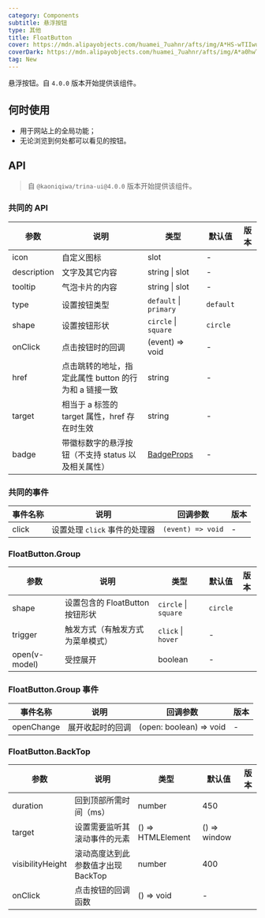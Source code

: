 ```yaml
---
category: Components
subtitle: 悬浮按钮
type: 其他
title: FloatButton
cover: https://mdn.alipayobjects.com/huamei_7uahnr/afts/img/A*HS-wTIIwu0kAAAAAAAAAAAAADrJ8AQ/original
coverDark: https://mdn.alipayobjects.com/huamei_7uahnr/afts/img/A*a0hwTY_rOSUAAAAAAAAAAAAADrJ8AQ/original
tag: New
---
```


悬浮按钮。自 `4.0.0` 版本开始提供该组件。

## 何时使用

- 用于网站上的全局功能；
- 无论浏览到何处都可以看见的按钮。

## API

> 自 `@kaoniqiwa/trina-ui@4.0.0` 版本开始提供该组件。

### 共同的 API

| 参数 | 说明 | 类型 | 默认值 | 版本 |
| --- | --- | --- | --- | --- |
| icon | 自定义图标 | slot | - |  |
| description | 文字及其它内容 | string \| slot | - |  |
| tooltip | 气泡卡片的内容 | string \| slot | - |  |
| type | 设置按钮类型 | `default` \| `primary` | `default` |  |
| shape | 设置按钮形状 | `circle` \| `square` | `circle` |  |
| onClick | 点击按钮时的回调 | (event) => void | - |  |
| href | 点击跳转的地址，指定此属性 button 的行为和 a 链接一致 | string | - |  |
| target | 相当于 a 标签的 target 属性，href 存在时生效 | string | - |  |
| badge | 带徽标数字的悬浮按钮（不支持 status 以及相关属性） | [BadgeProps](/components/badge-cn#api) | - |  |

### 共同的事件

| 事件名称 | 说明                          | 回调参数          | 版本 |
| -------- | ----------------------------- | ----------------- | ---- |
| click    | 设置处理 `click` 事件的处理器 | `(event) => void` | -    |

### FloatButton.Group

| 参数          | 说明                             | 类型                 | 默认值   | 版本 |
| ------------- | -------------------------------- | -------------------- | -------- | ---- |
| shape         | 设置包含的 FloatButton 按钮形状  | `circle` \| `square` | `circle` |      |
| trigger       | 触发方式（有触发方式为菜单模式） | `click` \| `hover`   | -        |      |
| open(v-model) | 受控展开                         | boolean              | -        |      |

### FloatButton.Group 事件

| 事件名称   | 说明             | 回调参数                | 版本 |
| ---------- | ---------------- | ----------------------- | ---- |
| openChange | 展开收起时的回调 | (open: boolean) => void | -    |

### FloatButton.BackTop

| 参数             | 说明                               | 类型              | 默认值       | 版本 |
| ---------------- | ---------------------------------- | ----------------- | ------------ | ---- |
| duration         | 回到顶部所需时间（ms）             | number            | 450          |      |
| target           | 设置需要监听其滚动事件的元素       | () => HTMLElement | () => window |      |
| visibilityHeight | 滚动高度达到此参数值才出现 BackTop | number            | 400          |      |
| onClick          | 点击按钮的回调函数                 | () => void        | -            |      |

